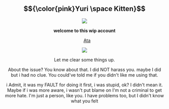 <div align="center">

## $${\color{pink}Yuri \space Kitten}$$

<img src="https://github.com/user-attachments/assets/4f422203-eb03-4b28-a0bb-bfc067da1387" />
</p>

</p>

**welcome to this wip account**

&nbsp;&nbsp;&nbsp; [Ata](https://forevermortal.atabook.org/)

<img src="https://github.com/user-attachments/assets/f25fadf8-9244-487c-8e45-8646cc9961c0" />
</p>

 </p>
 Let me clear some things up.
 </p>
 About the issue? You know about that. I did NOT harass you.
 maybe I did but i had no clue. You could've told me if you 
 didn't like me using that.

 </p>
 i Admit, it was my FAULT for doing it first,
 i was stupid, ok? I didn't mean it.
 Maybe if i was more aware, i wasn't put blame on
 I'm not a criminal to get more hate.
 I'm just a person, like you.
 I have problems too, but I didn't know what you felt
 
